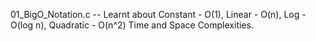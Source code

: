 01_BigO_Notation.c -- Learnt about Constant - O(1), Linear - O(n), Log - O(log n), Quadratic - O(n^2) Time and Space Complexities.
